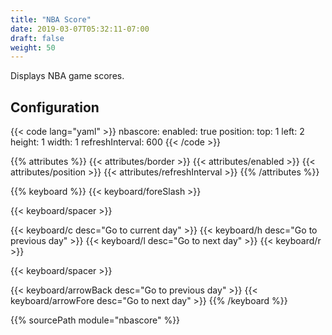 ```yaml
---
title: "NBA Score"
date: 2019-03-07T05:32:11-07:00
draft: false
weight: 50
---
```


Displays NBA game scores.

## Configuration

{{< code lang="yaml" >}}
nbascore:
  enabled: true
  position:
    top: 1
    left: 2
    height: 1
    width: 1
  refreshInterval: 600
{{< /code >}}

{{% attributes %}}
  {{< attributes/border >}}
  {{< attributes/enabled >}}
  {{< attributes/position >}}
  {{< attributes/refreshInterval >}}
{{% /attributes %}}

{{% keyboard %}}
  {{< keyboard/foreSlash >}}

  {{< keyboard/spacer >}}

  {{< keyboard/c desc="Go to current day" >}}
  {{< keyboard/h desc="Go to previous day" >}}
  {{< keyboard/l desc="Go to next day" >}}
  {{< keyboard/r >}}

  {{< keyboard/spacer >}}

  {{< keyboard/arrowBack desc="Go to previous day" >}}
  {{< keyboard/arrowFore desc="Go to next day" >}}
{{% /keyboard %}}

{{% sourcePath module="nbascore" %}}